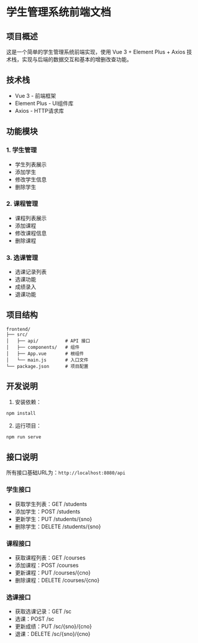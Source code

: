# 学生管理系统前端文档

## 项目概述
这是一个简单的学生管理系统前端实现，使用 Vue 3 + Element Plus + Axios 技术栈，实现与后端的数据交互和基本的增删改查功能。

## 技术栈
- Vue 3 - 前端框架
- Element Plus - UI组件库
- Axios - HTTP请求库

## 功能模块

### 1. 学生管理
- 学生列表展示
- 添加学生
- 修改学生信息
- 删除学生

### 2. 课程管理
- 课程列表展示
- 添加课程
- 修改课程信息
- 删除课程

### 3. 选课管理
- 选课记录列表
- 选课功能
- 成绩录入
- 退课功能

## 项目结构
```
frontend/
├── src/
│   ├── api/          # API 接口
│   ├── components/   # 组件
│   ├── App.vue       # 根组件
│   └── main.js       # 入口文件
└── package.json      # 项目配置
```

## 开发说明

1. 安装依赖：
```bash
npm install
```

2. 运行项目：
```bash
npm run serve
```

## 接口说明

所有接口基础URL为：`http://localhost:8080/api`

### 学生接口
- 获取学生列表：GET /students
- 添加学生：POST /students
- 更新学生：PUT /students/{sno}
- 删除学生：DELETE /students/{sno}

### 课程接口
- 获取课程列表：GET /courses
- 添加课程：POST /courses
- 更新课程：PUT /courses/{cno}
- 删除课程：DELETE /courses/{cno}

### 选课接口
- 获取选课记录：GET /sc
- 选课：POST /sc
- 更新成绩：PUT /sc/{sno}/{cno}
- 退课：DELETE /sc/{sno}/{cno}
